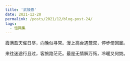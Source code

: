 ```yaml
---
title: '武陵春'
date: 2021-12-20
permalink: /posts/2021/12/blog-post-24/
tags:
  - 愷興集
---
```


霞满盈天催日尽，向晚似寻常。漫上高台遇鹜双，停步倚回廊。

来往迷途行且过，客旅路茫茫。最是无情解万殇，冷暖又何妨。